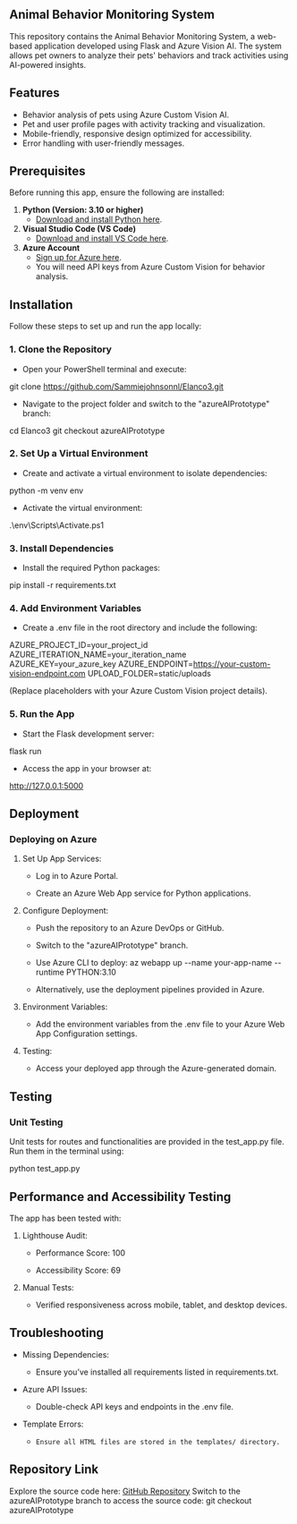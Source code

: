 ## **Animal Behavior Monitoring System**

This repository contains the Animal Behavior Monitoring System, a web-based application developed using Flask and Azure Vision AI. The system allows pet owners to analyze their pets' behaviors and track activities using AI-powered insights.

## **Features**

- Behavior analysis of pets using Azure Custom Vision AI.
- Pet and user profile pages with activity tracking and visualization.
- Mobile-friendly, responsive design optimized for accessibility.
- Error handling with user-friendly messages.

## **Prerequisites**

Before running this app, ensure the following are installed:

1. **Python (Version: 3.10 or higher)**
   - [Download and install Python here](https://www.python.org/downloads/).
2. **Visual Studio Code (VS Code)**
   - [Download and install VS Code here](https://code.visualstudio.com/).
3. **Azure Account**
   - [Sign up for Azure here](https://azure.microsoft.com/en-us/free/).
   - You will need API keys from Azure Custom Vision for behavior analysis.

## **Installation**

Follow these steps to set up and run the app locally:

### **1. Clone the Repository**

- Open your PowerShell terminal and execute:

git clone https://github.com/Sammiejohnsonnl/Elanco3.git

- Navigate to the project folder and switch to the "azureAIPrototype" branch:

cd Elanco3
git checkout azureAIPrototype

### **2. Set Up a Virtual Environment**

- Create and activate a virtual environment to isolate dependencies:

python -m venv env

- Activate the virtual environment:

.\env\Scripts\Activate.ps1

### **3. Install Dependencies**

- Install the required Python packages:

pip install -r requirements.txt

### **4. Add Environment Variables**

- Create a .env file in the root directory and include the following:

AZURE_PROJECT_ID=your_project_id
AZURE_ITERATION_NAME=your_iteration_name
AZURE_KEY=your_azure_key
AZURE_ENDPOINT=https://your-custom-vision-endpoint.com
UPLOAD_FOLDER=static/uploads

(Replace placeholders with your Azure Custom Vision project details).

### **5. Run the App**

- Start the Flask development server:

flask run

- Access the app in your browser at:

http://127.0.0.1:5000

## **Deployment**

### **Deploying on Azure**

1. Set Up App Services:

   - Log in to Azure Portal.

   - Create an Azure Web App service for Python applications.

2. Configure Deployment:

   - Push the repository to an Azure DevOps or GitHub.
   - Switch to the "azureAIPrototype" branch.
   - Use Azure CLI to deploy:
     az webapp up --name your-app-name --runtime PYTHON:3.10

   - Alternatively, use the deployment pipelines provided in Azure.

3. Environment Variables:

   - Add the environment variables from the .env file to your Azure Web App Configuration settings.

4. Testing:

   - Access your deployed app through the Azure-generated domain.

## **Testing**

### **Unit Testing**

Unit tests for routes and functionalities are provided in the test_app.py file. Run them in the terminal using:

python test_app.py

## **Performance and Accessibility Testing**

The app has been tested with:

1. Lighthouse Audit:

   - Performance Score: 100

   - Accessibility Score: 69

2. Manual Tests:

   - Verified responsiveness across mobile, tablet, and desktop devices.

## **Troubleshooting**

- Missing Dependencies:

  - Ensure you’ve installed all requirements listed in requirements.txt.

- Azure API Issues:

  - Double-check API keys and endpoints in the .env file.

- Template Errors:

  -     Ensure all HTML files are stored in the templates/ directory.

## **Repository Link**

Explore the source code here: [GitHub Repository](https://github.com/Sammiejohnsonnl/Elanco3.git)
Switch to the azureAIPrototype branch to access the source code:
git checkout azureAIPrototype
